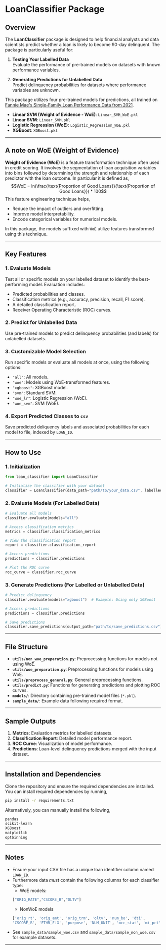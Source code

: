# LoanClassifier Package

## Overview

The **LoanClassifier** package is designed to help financial analysts and data scientists predict whether a loan is likely to become 90-day delinquent. The package is particularly useful for:

1. **Testing Your Labelled Data**  
   Evaluate the performance of pre-trained models on datasets with known performance variables.
   
2. **Generating Predictions for Unlabelled Data**  
   Predict delinquency probabilities for datasets where performance variables are unknown.

This package utilizes four pre-trained models for predictions, all trained on [Fannie Mae's Single-Family Loan Performance Data from 2021](https://capitalmarkets.fanniemae.com/credit-risk-transfer/single-family-credit-risk-transfer/fannie-mae-single-family-loan-performance-data).
- **Linear SVM (Weight of Evidence - WoE)**: `Linear_SVM_WoE.pkl`
- **Linear SVM**: `Linear_SVM.pkl`
- **Logistic Regression (WoE)**: `Logistic_Regression_WoE.pkl`
- **XGBoost**: `XGBoost.pkl`

---

## A note on WoE (Weight of Evidence)

**Weight of Evidence (WoE)** is a feature transformation technique often used in credit scoring. It involves the segmentation of loan acquisition variables into bins followed by determining the strength and relationship of each predictor with the loan outcome. In particular it is defined as,
$$WoE = ln(\frac{\text{Proportion of Good Loans}}{\text{Proportion of Good Loans}}) * 100$$
This feature engineering technique helps,
- Reduce the impact of outliers and overfitting.
- Improve model interpretability.
- Encode categorical variables for numerical models.

In this package, the models suffixed with `WoE` utilize features transformed using this technique.

---

## Key Features

### 1. **Evaluate Models**
Test all or specific models on your labelled dataset to identify the best-performing model. Evaluation includes:
- Predicted probabilities and classes.
- Classification metrics (e.g., accuracy, precision, recall, F1 score).
- A detailed classification report.
- Receiver Operating Characteristic (ROC) curves.

### 2. **Predict for Unlabelled Data**
Use pre-trained models to predict delinquency probabilities (and labels) for unlabelled datasets.

### 3. **Customizable Model Selection**
Run specific models or evaluate all models at once, using the following options:
- `"all"`: All models.
- `"woe"`: Models using WoE-transformed features.
- `"xgboost"`: XGBoost model.
- `"svm"`: Standard SVM.
- `"woe_lr"`: Logistic Regression (WoE).
- `"woe_svm"`: SVM (WoE).

### 4. **Export Predicted Classes to `csv`**
Save predicted deliquency labels and associated probabilities for each model to file, indexed by `LOAN_ID`.

---


## How to Use

### 1. **Initialization**
```python
from loan_classifier import LoanClassifier

# Initialize the classifier with your dataset
classifier = LoanClassifier(data_path="path/to/your_data.csv", labelled=True)
```

### 2. **Evaluate Models (For Labelled Data)**
```python
# Evaluate all models
classifier.evaluate(models="all")

# Access classification metrics
metrics = classifier.classification_metrics

# View the classification report
report = classifier.classification_report

# Access predictions
predictions = classifier.predictions

# Plot the ROC curve
roc_curve = classifier.roc_curve
```

### 3. **Generate Predictions (For Labelled or Unlabelled Data)**
```python
# Predict delinquency
classifier.evaluate(models="xgboost")  # Example: Using only XGBoost

# Access predictions
predictions = classifier.predictions

# Save predictions
classifier.save_predictions(output_path="path/to/save_predictions.csv")
```

---

## File Structure

- **`utils/non_woe_preparation.py`**: Preprocessing functions for models not using WoE.
- **`utils/woe_preparation.py`**: Preprocessing functions for models using WoE.
- **`utils/preprocess_general.py`**: General preprocessing functions.
- **`utils/predict.py`**: Functions for generating predictions and plotting ROC curves.
- **`models/`**: Directory containing pre-trained model files (`*.pkl`).
- **`sample_data/`**: Example data following required format.
---

## Sample Outputs

1. **Metrics**: Evaluation metrics for labelled datasets.
2. **Classification Report**: Detailed model performance report.
3. **ROC Curve**: Visualization of model performance.
4. **Predictions**: Loan-level delinquency predictions merged with the input dataset.

---
## Installation and Dependencies

Clone the repository and ensure the required dependencies are installed. You can install required dependencies by running,

```bash
pip install -r requirements.txt
```

Alternatively, you can manually install the following,
```python
pandas
scikit-learn
XGBoost
matplotlib
optbinning
```
---

## Notes

- Ensure your input CSV file has a unique loan identifier column named `LOAN_ID`.
- Furthermore data _must_ contain the following columns for each classifier type:
    - WoE models:
    ```python
    ["ORIG_RATE","CSCORE_B","OLTV"]
    ```
    - NonWoE models
    ```python
    ['orig_rt', 'orig_amt', 'orig_trm', 'oltv', 'num_bo', 'dti',
    'CSCORE_B', 'FTHB_FLG', 'purpose', 'NUM_UNIT', 'occ_stat', 'mi_pct']
    ```
- See `sample_data/sample_woe.csv` and `sample_data/sample_non_woe.csv` for example datasets.
---
